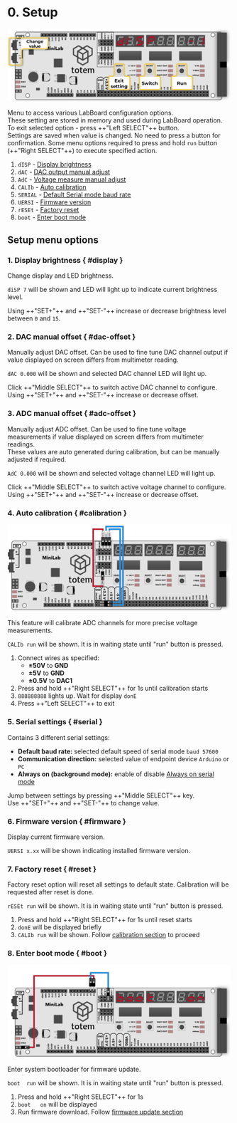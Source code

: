 # 0. Setup

![Mini Lab LabBoard menu display](/assets/images/mini-lab/labboard-menu-display.png)

Menu to access various LabBoard configuration options.  
These setting are stored in memory and used during LabBoard operation.  
To exit selected option - press ++"Left SELECT"++ button.  
Settings are saved when value is changed. No need to press a button for confirmation. Some menu options required to press and hold `run` button (++"Right SELECT"++) to execute specified action.

1. `dISP` - [Display brightness](#display)
1. `dAC` - [DAC output manual adjust](#dac-offset)
1. `AdC` - [Voltage measure manual adjust](#adc-offset)
1. `CALIb` - [Auto calibration](#calibration)
1. `SERIAL` - [Default Serial mode baud rate](#serial)
1. `UERSI` - [Firmware version](#firmware)
1. `rESEt` - [Factory reset](#reset)
1. `boot` - [Enter boot mode](#boot)

## Setup menu options

### 1. Display brightness { #display }

Change display and LED brightness.  

`diSP 7` will be shown and LED will light up to indicate current brightness level.  

Using ++"SET\+"++ and ++"SET\-"++ increase or decrease brightness level between `0` and `15`.  

### 2. DAC manual offset { #dac-offset }

Manually adjust DAC offset. Can be used to fine tune DAC channel output if value displayed on screen differs from multimeter reading.  

`dAC 0.000` will be shown and selected DAC channel LED will light up.  

Click ++"Middle SELECT"++ to switch active DAC channel to configure.  
Using ++"SET\+"++ and ++"SET\-"++ increase or decrease offset.  

### 3. ADC manual offset { #adc-offset }

Manually adjust ADC offset. Can be used to fine tune voltage measurements if value displayed on screen differs from multimeter readings.  
These values are auto generated during calibration, but can be manually adjusted if required.  

`AdC 0.000` will be shown and selected voltage channel LED will light up.  

Click ++"Middle SELECT"++ to switch active voltage channel to configure.  
Using ++"SET\+"++ and ++"SET\-"++ increase or decrease offset.  

### 4. Auto calibration { #calibration }

![Mini Lab LabBoard calibration wiring](/assets/images/mini-lab/labboard-calibration-wiring.png)

This feature will calibrate ADC channels for more precise voltage measurements.  

`CALIb run` will be shown. It is in  waiting state until "run" button is pressed.

1. Connect wires as specified:
    - **±50V** to **GND**
    - **±5V** to **GND**
    - **±0.5V** to **DAC1**
1. Press and hold ++"Right SELECT"++ for 1s until calibration starts
1. `888888888` lights up. Wait for display `donE`
1. Press ++"Left SELECT"++ to exit

### 5. Serial settings { #serial }

Contains 3 different serial settings:

- **Default baud rate:** selected default speed of serial mode `baud 57600`
- **Communication direction:** selected value of endpoint device `Arduino` or `PC`
- **Always on (background mode):** enable of disable [Always on serial mode](/labboard/features/serial-monitor/#always-on-background-mode)

Jump between settings by pressing ++"Middle SELECT"++ key.  
Use ++"SET\+"++ and ++"SET\-"++ to change value.  

### 6. Firmware version { #firmware }

Display current firmware version.  

`UERSI x.xx` will be shown indicating installed firmware version.

### 7. Factory reset { #reset }

Factory reset option will reset all settings to default state. Calibration will be requested after reset is done.  

`rESEt run` will be shown. It is in waiting state until "run" button is pressed.

1. Press and hold ++"Right SELECT"++ for 1s until reset starts
1. `donE` will be displayed briefly
1. `CALIb run` will be shown. Follow [calibration section](#calibration) to proceed

### 8. Enter boot mode { #boot }

![Mini Lab LabBoard boot wiring](/assets/images/mini-lab/labboard-boot-wiring.png)

Enter system bootloader for firmware update.

`boot  run` will be shown. It is in waiting state until "run" button is pressed.

1. Press and hold ++"Right SELECT"++ for 1s
1. `boot   on` will be displayed
1. Run firmware download. Follow [firmware update section](/labboard/firmware-update/)
